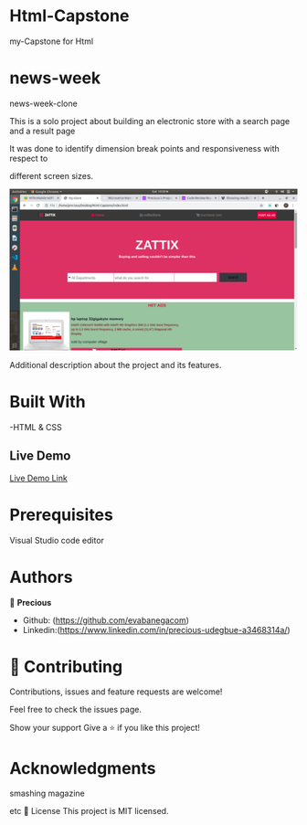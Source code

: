 # Html-Capstone
my-Capstone for Html
# news-week
news-week-clone

This is a solo project about building an electronic store with a search page and a result page

It was done to identify dimension break points and responsiveness with respect to 

different screen sizes.

![screenshot](/images/html-capstone.png)

Additional description about the project and its features.

# Built With

-HTML & CSS

## Live Demo

[Live Demo Link](https://raw.githack.com/evabanegacom/Html-Capstone/store/index.html)

# Prerequisites
Visual Studio code editor

# Authors

👤 **Precious**

- Github: (https://github.com/evabanegacom)
- Linkedin:(https://www.linkedin.com/in/precious-udegbue-a3468314a/)

# 🤝 Contributing
Contributions, issues and feature requests are welcome!

Feel free to check the issues page.

Show your support
Give a ⭐️ if you like this project!

# Acknowledgments

smashing magazine

etc
📝 License
This project is MIT licensed.
